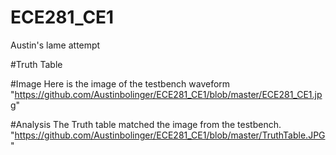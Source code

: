 ECE281_CE1
==========

Austin's lame attempt 

#Truth Table 



#Image
Here is the image of the testbench waveform
"https://github.com/Austinbolinger/ECE281_CE1/blob/master/ECE281_CE1.jpg"

#Analysis
The Truth table matched the image from the testbench.
"https://github.com/Austinbolinger/ECE281_CE1/blob/master/TruthTable.JPG"
